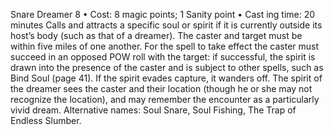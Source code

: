 Snare Dreamer 8
• Cost:  8 magic points; 1 Sanity point
•
 Cast
ing time: 20 minutes
Calls and attracts a specific soul or spirit if it is currently 
outside its host’s body (such as that of a dreamer). The 
caster and target must be within five miles of one another. 
For the spell to take effect the caster must succeed in an 
opposed POW roll with the target: if successful, the spirit 
is drawn into the presence of the caster and is subject to 
other spells, such as Bind Soul (page 41). 
If the spirit evades capture, it wanders off. The spirit of 
the dreamer sees the caster and their location (though he 
or she may not recognize the location), and may remember 
the encounter as a particularly vivid dream.
Alternative names: Soul Snare, Soul Fishing, The Trap of 
Endless Slumber.

